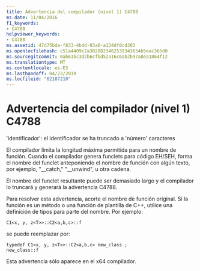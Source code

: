 ```yaml
---
title: Advertencia del compilador (nivel 1) C4788
ms.date: 11/04/2016
f1_keywords:
- C4788
helpviewer_keywords:
- C4788
ms.assetid: 47d75bda-f833-4bdd-93a0-a134df0cd303
ms.openlocfilehash: c51a4409c2a3028823462539343654b5eac365d0
ms.sourcegitcommit: 0ab61bc3d2b6cfbd52a16c6ab2b97a8ea1864f12
ms.translationtype: MT
ms.contentlocale: es-ES
ms.lasthandoff: 04/23/2019
ms.locfileid: "62187210"
---
```

# <a name="compiler-warning-level-1-c4788"></a>Advertencia del compilador (nivel 1) C4788

'identificador': el identificador se ha truncado a 'número' caracteres

El compilador limita la longitud máxima permitida para un nombre de función. Cuando el compilador genera funclets para código EH/SEH, forma el nombre del funclet anteponiendo el nombre de función con algún texto, por ejemplo, "__catch," "\__unwind", u otra cadena.

El nombre del funclet resultante puede ser demasiado largo y el compilador lo truncará y generará la advertencia C4788.

Para resolver esta advertencia, acorte el nombre de función original. Si la función es un método o una función de plantilla de C++, utilice una definición de tipos para parte del nombre. Por ejemplo:

```
C1<x, y, z<T>>::C2<a,b,c>::f
```

se puede reemplazar por:

```
typedef C1<x, y, z<T>>::C2<a,b,c> new_class ;
new_class::f
```

Esta advertencia sólo aparece en el x64 compilador.